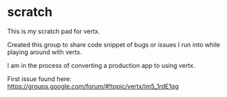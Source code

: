 # scratch

This is my scratch pad for vertx.

Created this group to share code snippet of bugs or issues I run into while playing around with vertx.

I am in the process of converting a production app to using vertx.

First issue found here: https://groups.google.com/forum/#!topic/vertx/im5_1rdE1qg
